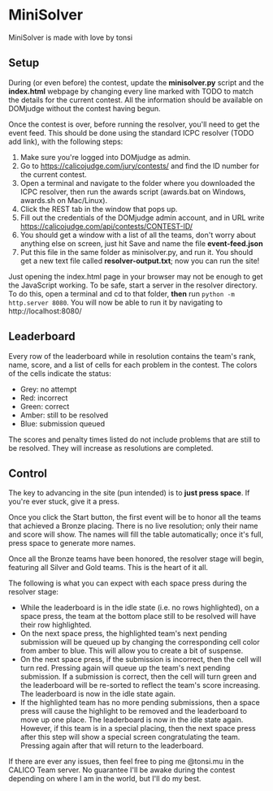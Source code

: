 # MiniSolver
MiniSolver is made with love by tonsi

## Setup
During (or even before) the contest, update the **minisolver.py** script and the **index.html** webpage by changing every line marked with TODO to match the details for the current contest. All the information should be available on DOMjudge without the contest having begun.

Once the contest is over, before running the resolver, you'll need to get the event feed. This should be done using the standard ICPC resolver (TODO add link), with the following steps:
1. Make sure you're logged into DOMjudge as admin.
2. Go to https://calicojudge.com/jury/contests/ and find the ID number for the current contest.
3. Open a terminal and navigate to the folder where you downloaded the ICPC resolver, then run the awards script (awards.bat on Windows, awards.sh on Mac/Linux).
4. Click the REST tab in the window that pops up.
5. Fill out the credentials of the DOMjudge admin account, and in URL write https://calicojudge.com/api/contests/CONTEST-ID/
6. You should get a window with a list of all the teams, don't worry about anything else on screen, just hit Save and name the file **event-feed.json**
7. Put this file in the same folder as minisolver.py, and run it. You should get a new text file called **resolver-output.txt**; now you can run the site!

Just opening the index.html page in your browser may not be enough to get the JavaScript working. To be safe, start a server in the resolver directory. To do this, open a terminal and cd to that folder, **then** run `python -m http.server 8080`. You will now be able to run it by navigating to http://localhost:8080/

## Leaderboard
Every row of the leaderboard while in resolution contains the team's rank, name, score, and a list of cells for each problem in the contest. The colors of the cells indicate the status:
* Grey: no attempt
* Red: incorrect
* Green: correct
* Amber: still to be resolved
* Blue: submission queued

The scores and penalty times listed do not include problems that are still to be resolved. They will increase as resolutions are completed.

## Control
The key to advancing in the site (pun intended) is to **just press space**. If you're ever stuck, give it a press.

Once you click the Start button, the first event will be to honor all the teams that achieved a Bronze placing. There is no live resolution; only their name and score will show. The names will fill the table automatically; once it's full, press space to generate more names.

Once all the Bronze teams have been honored, the resolver stage will begin, featuring all Silver and Gold teams. This is the heart of it all.

The following is what you can expect with each space press during the resolver stage:
* While the leaderboard is in the idle state (i.e. no rows highlighted), on a space press, the team at the bottom place still to be resolved will have their row highlighted.
* On the next space press, the highlighted team's next pending submission will be queued up by changing the corresponding cell color from amber to blue. This will allow you to create a bit of suspense.
* On the next space press, if the submission is incorrect, then the cell will turn red. Pressing again will queue up the team's next pending submission. If a submission is correct, then the cell will turn green and the leaderboard will be re-sorted to reflect the team's score increasing. The leaderboard is now in the idle state again.
* If the highlighted team has no more pending submissions, then a space press will cause the highlight to be removed and the leaderboard to move up one place. The leaderboard is now in the idle state again. However, if this team is in a special placing, then the next space press after this step will show a special screen congratulating the team. Pressing again after that will return to the leaderboard.

If there are ever any issues, then feel free to ping me @tonsi.mu in the CALICO Team server. No guarantee I'll be awake during the contest depending on where I am in the world, but I'll do my best.